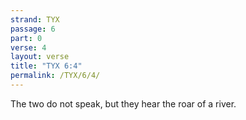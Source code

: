 ```yaml
---
strand: TYX
passage: 6
part: 0
verse: 4
layout: verse
title: "TYX 6:4"
permalink: /TYX/6/4/
---
```

The two do not speak, but they hear the roar of a river.
